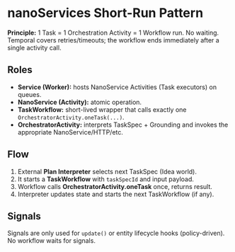 # nanoServices Short-Run Pattern
**Principle:** 1 Task = 1 Orchestration Activity = 1 Workflow run. No waiting. Temporal covers retries/timeouts; the workflow ends immediately after a single activity call.

## Roles
- **Service (Worker):** hosts NanoService Activities (Task executors) on queues.
- **NanoService (Activity):** atomic operation.
- **TaskWorkflow:** short-lived wrapper that calls exactly one `OrchestratorActivity.oneTask(...)`.
- **OrchestratorActivity:** interprets TaskSpec + Grounding and invokes the appropriate NanoService/HTTP/etc.

## Flow
1. External **Plan Interpreter** selects next TaskSpec (Idea world).
2. It starts a **TaskWorkflow** with `taskSpecId` and input payload.
3. Workflow calls **OrchestratorActivity.oneTask** once, returns result.
4. Interpreter updates state and starts the next TaskWorkflow (if any).

## Signals
Signals are only used for `update()` or entity lifecycle hooks (policy-driven). No workflow waits for signals.
